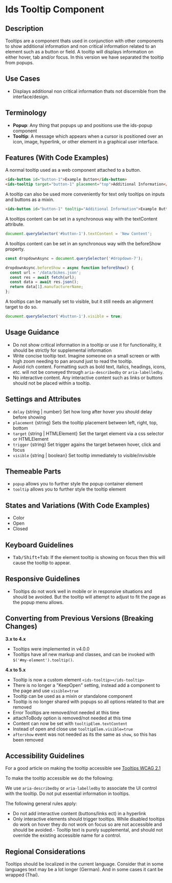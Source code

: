 # Ids Tooltip Component

## Description

Tooltips are a component thats used in conjunction with other components to show additional information and non critical information related to an element such as a button or field. A tooltip will displays information on either hover, tab and/or focus. In this version we have separated the tooltip from popups.

## Use Cases

- Displays additional non critical information thats not discernible from the interface/design.

## Terminology

- **Popup**: Any thing that popups up and positions use the ids-popup component
- **Tooltip**: A message which appears when a cursor is positioned over an icon, image, hyperlink, or other element in a graphical user interface.

## Features (With Code Examples)

A normal tooltip used as a web component attached to a button.

```html
<ids-button id="button-1">Example Button</ids-button>
<ids-tooltip target="button-1" placement="top">Additional Information</ids-tooltip>
```

A tooltip can also be used more conveniently for text only tooltips on inputs and buttons as a mixin.

```html
<ids-button id="button-1" tooltip="Additional Information">Example Button</ids-button>
```

A tooltips content can be set in a synchronous way with the textContent attribute.

```js
document.querySelector('#button-1').textContent = 'New Content';
```

A tooltips content can be set in an synchronous way with the beforeShow property.

```js
const dropdownAsync = document.querySelector('#dropdown-7');

dropdownAsync.beforeShow = async function beforeShow() {
  const url = '/data/bikes.json';
  const res = await fetch(url);
  const data = await res.json();
  return data[1].manufacturerName;
};
```

A tooltips can be manually set to visible, but it still needs an alignment target to do so.

```js
document.querySelector('#button-1').visible = true;
```

## Usage Guidance

- Do not show critical information in a tooltip or use it for functionality, it should be strictly for supplemental information
- Write concise tooltip text. Imagine someone on a small screen or with high zoom needing to pan around just to read the tooltip.
- Avoid rich content. Formatting such as bold text, italics, headings, icons, etc. will not be conveyed through `aria-describedby` or `aria-labelledby`.
- No interactive content. Any interactive content such as links or buttons should not be placed within a tooltip.

## Settings and Attributes

- `delay` {string | number} Set how long after hover you should delay before showing
- `placement` {string} Sets the tooltip placement between left, right, top, bottom
- `target` {string | HTMLElement} Set the target element via a css selector or HTMLElement
- `trigger` {string} Set trigger agains the target between hover, click and focus
- `visible` {string | boolean} Set tooltip immediately to visible/invisible

## Themeable Parts

- `popup` allows you to further style the popup container element
- `tooltip` allows you to further style the tooltip element

## States and Variations (With Code Examples)

- Color
- Open
- Closed

## Keyboard Guidelines

- <kbd>Tab/Shift+Tab</kbd>: If the element tooltip is showing on focus then this will cause the tooltip to appear.

## Responsive Guidelines

- Tooltips do not work well in mobile or in responsive situations and should be avoided. But the tooltip will attempt to adjust to fit the page as the popup menu allows.

## Converting from Previous Versions (Breaking Changes)

**3.x to 4.x**

- Tooltips were implemented in v4.0.0
- Tooltips have all new markup and classes, and can be invoked with `$('#my-element').tooltip()`.

**4.x to 5.x**

- Tooltip is now a custom element `<ids-tooltip></ids-tooltip>`
- There is no longer a "KeepOpen" setting, instead add a component to the page and use `visible=true`
- Tooltip can be used as a mixin or standalone component
- Tooltip is no longer shared with popups so all options related to that are removed
- Error Tooltips are removed/not needed at this time
- attachToBody option is removed/not needed at this time
- Content can now be set with `tooltipElem.textContent`
- Instead of open and close use `tooltipElem.visible=true`
- `aftershow` event was not needed as its the same as `show`, so this has been removed

## Accessibility Guidelines

For a good article on making the tooltip accessible see [Tooltips WCAG 2.1](https://sarahmhigley.com/writing/tooltips-in-wcag-21/)

To make the tooltip accessible we do the following:

We use `aria-describedby` or `aria-labelledby` to associate the UI control with the tooltip. Do not put essential information in tooltips.

The following general rules apply:

- Do not add interactive content (buttons/links ect) in a hyperlink
- Only interactive elements should trigger tooltips. While disabled tooltips do work on hover they do not work on focus so are not accessible and should be avoided.- Tooltip text is purely supplemental, and should not override the existing accessible name for a control.

## Regional Considerations

Tooltips should be localized in the current language. Consider that in some languages text may be a lot longer (German). And in some cases it cant be wrapped (Thai).
